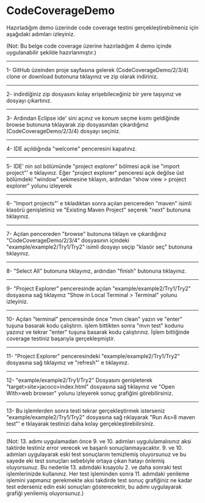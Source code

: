 # CodeCoverageDemo

Hazırladığım demo üzerinde code coverage testini gerçekleştirebilmeniz için aşağıdaki adımları izleyiniz.

(Not: Bu belge code coverage üzerine hazırladığım 4 demo içinde uygulanabilir şekilde hazırlanmıştır.)

________________________________________________________________________________________________________________________________________________________________________________________________________________________________________________________________________________________________________________________________________________________________________________________________________________________________________________________________________________
1- GitHub üzeinden proje sayfasına gelerek (CodeCoverageDemo/2/3/4) clone or download butonuna tıklayınız ve zip olarak indiriniz.
________________________________________________________________________________________________________________________________________________________________________________________________________________________________________________________________________________________________________________________________________________________________________________________________________________________________________________________________________________
2- indirdiğiniz zip dosyasını kolay erişebileceğiniz bir yere taşıyınız ve dosyayı çıkartınız.
________________________________________________________________________________________________________________________________________________________________________________________________________________________________________________________________________________________________________________________________________________________________________________________________________________________________________________________________________________
3- Ardından Eclipse ide' sini açınız ve konum seçme kısmı geldiğinde browse butonuna tıklayarak zip dosyasından çıkardığınız (CodeCoverageDemo/2/3/4) dosyayı seçiniz.
________________________________________________________________________________________________________________________________________________________________________________________________________________________________________________________________________________________________________________________________________________________________________________________________________________________________________________________________________________
4- IDE açıldığında "welcome" penceresini kapatınız.
________________________________________________________________________________________________________________________________________________________________________________________________________________________________________________________________________________________________________________________________________________________________________________________________________________________________________________________________________________
5- IDE' nin sol bölümünde "project explorer" bölmesi açık ise "import project"' e tıklayınız. Eğer "project explorer" penceresi açık değilse üst bölümdeki "window" sekmesine tıklayın, ardından "show view > project explorer" yolunu izleyerek 
________________________________________________________________________________________________________________________________________________________________________________________________________________________________________________________________________________________________________________________________________________________________________________________________________________________________________________________________________________
6- "Import projects"' e tıkladıktan sonra açılan pencereden "maven" isimli klasörü genişletiniz ve "Existing Maven Project" seçerek "next" butonuna tıklayınız.
________________________________________________________________________________________________________________________________________________________________________________________________________________________________________________________________________________________________________________________________________________________________________________________________________________________________________________________________________________
7- Açılan pencereden "browse" butonuna tıklayn ve çıkardığınız "CodeCoverageDemo/2/3/4" dosyasının içindeki "example/example2/Try1/Try2" isimli dosyayı seçip "klasör seç" butonuna tıklayınız.
________________________________________________________________________________________________________________________________________________________________________________________________________________________________________________________________________________________________________________________________________________________________________________________________________________________________________________________________________________
8- "Select All" butonuna tıklayınız, ardından "finish" butonuna tıklayınız.
________________________________________________________________________________________________________________________________________________________________________________________________________________________________________________________________________________________________________________________________________________________________________________________________________________________________________________________________________________
9- "Project Explorer" penceresinde açılan "example/example2/Try1/Try2" dosyasına sağ tıklayınız "Show in Local Terminal > Terminal" yolunu izleyiniz.
________________________________________________________________________________________________________________________________________________________________________________________________________________________________________________________________________________________________________________________________________________________________________________________________________________________________________________________________________________
10- Açılan "terminal" penceresinde önce "mvn clean" yazın ve "enter" tuşuna basarak kodu çalıştırın. işlem bittikten sonra "mvn test" kodunu yazınız ve tekrar "enter" tuşuna basarak kodu çalıştırınız. İşlem bittiğinde coverage testiniz başarıyla gerçekleşmiştir.
________________________________________________________________________________________________________________________________________________________________________________________________________________________________________________________________________________________________________________________________________________________________________________________________________________________________________________________________________________
11- "Project Explorer" penceresindeki "example/example2/Try1/Try2" dosyasına sağ tıklayınız ve "refresh"' e tıklayınız.
________________________________________________________________________________________________________________________________________________________________________________________________________________________________________________________________________________________________________________________________________________________________________________________________________________________________________________________________________________
12- "example/example2/Try1/Try2" Dosyasını genişleterek "target>site>jacoco>index.html" dosyasına sağ tıklayınız ve "Open With>web browser" yolunu izleyerek sonuç grafiğini görebilirsiniz.
________________________________________________________________________________________________________________________________________________________________________________________________________________________________________________________________________________________________________________________________________________________________________________________________________________________________________________________________________________
13- Bu işlemlerden sonra testi tekrar gerçekleştirmek isterseniz "example/example2/Try1/Try2" dosyasına sağ rıklayarak "Run As>8 maven test"' e tklayarak testinizi daha kolay gerçekleştirebilirsiniz.
________________________________________________________________________________________________________________________________________________________________________________________________________________________________________________________________________________________________________________________________________________________________________________________________________________________________________________________________________________

(Not: 13. adımı uygulamadan önce 9. ve 10. adımları uygululamalısınız aksi taktirde testiniz error verecek ve başarılı sonuçlanmayacaktır. 9. ve 10. adımları uygulayarak eski test sonuçlarını temizlemiş oluyorsunuz ve bu sayede eki test sonuçları sebebiyle ortaya çıkan hatayı önlemiş oluyorsunuz.
Bu nedenle 13. adımdaki kısayolu 2. ve daha sonraki test işlemlerinizde kullanınız. Her test işleminden sonra 11. adımdaki yenileme işlemini yapmanız gerekmekte aksi takdirde test sonuç grafiğiniz ne kadar test ederseniz edin eski sonuçları gösterecektir, bu adımı uygulayarak grafiği yenilemiş oluyorsunuz.)
